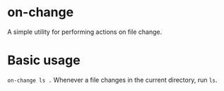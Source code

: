 # on-change
A simple utility for performing actions on file change.

# Basic usage

`on-change ls .`
Whenever a file changes in the current directory, run `ls`.